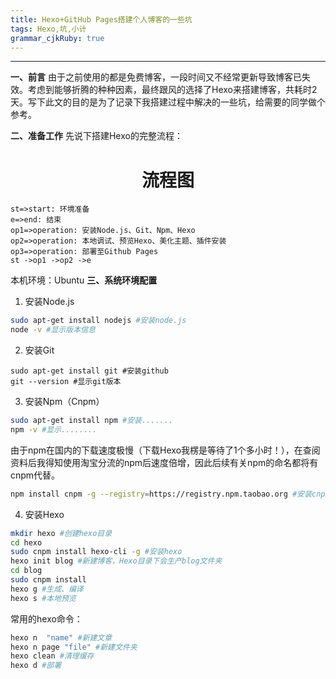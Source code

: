 ```yaml
---
title: Hexo+GitHub Pages搭建个人博客的一些坑
tags: Hexo,坑,小计
grammar_cjkRuby: true
---
```

----------
**一、前言**
由于之前使用的都是免费博客，一段时间又不经常更新导致博客已失效。考虑到能够折腾的种种因素，最终跟风的选择了Hexo来搭建博客，共耗时2天。写下此文的目的是为了记录下我搭建过程中解决的一些坑，给需要的同学做个参考。



**二、准备工作**
先说下搭建Hexo的完整流程：
# <center> 流程图
``` flow!
st=>start: 环境准备
e=>end: 结束
op1=>operation: 安装Node.js、Git、Npm、Hexo
op2=>operation: 本地调试、预览Hexo、美化主题、插件安装
op3=>operation: 部署至Github Pages
st ->op1 ->op2 ->e
```
本机环境：Ubuntu 
**三、系统环境配置**

 1. 安装Node.js

``` zsh
sudo apt-get install nodejs #安装node.js
node -v #显示版本信息
```

 2. 安装Git

``` zsh?linenums
sudo apt-get install git #安装github
git --version #显示git版本
```


 3. 安装Npm（Cnpm）

``` zsh
sudo apt-get install npm #安装.......
npm -v #显示........
```
由于npm在国内的下载速度极慢（下载Hexo我楞是等待了1个多小时！），在查阅资料后我得知使用淘宝分流的npm后速度倍增，因此后续有关npm的命名都将有cnpm代替。

``` zsh
npm install cnpm -g --registry=https://registry.npm.taobao.org #安装cnpm
```

 4. 安装Hexo
 
 

``` zsh
mkdir hexo #创建hexo目录
cd hexo 
sudo cnpm install hexo-cli -g #安装hexo
hexo init blog #新建博客，Hexo目录下会生产blog文件夹
cd blog
sudo cnpm install 
hexo g #生成、编译
hexo s #本地预览
```
常用的hexo命令：

``` zsh
hexo n  "name" #新建文章
hexo n page "file" #新建文件夹
hexo clean #清理缓存
hexo d #部署
```


 